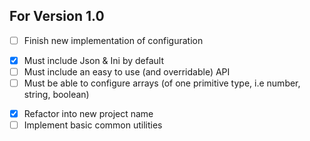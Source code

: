 ## For Version 1.0

* [ ] Finish new implementation of configuration
 + [x] Must include Json & Ini by default
 + [ ] Must include an easy to use (and overridable) API
 + [ ] Must be able to configure arrays (of one primitive type, i.e number, string, boolean)
 
* [x] Refactor into new project name
* [ ] Implement basic common utilities
